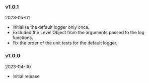 ### v1.0.1
2023-05-01

 * Initialise the default logger only once.
 * Excluded the Level Object from the arguments passed to the log functions.
 * Fix the order of the unit tests for the default logger.


### v1.0.0
2023-04-30

 * Initial release

